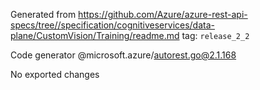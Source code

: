 Generated from https://github.com/Azure/azure-rest-api-specs/tree//specification/cognitiveservices/data-plane/CustomVision/Training/readme.md tag: `release_2_2`

Code generator @microsoft.azure/autorest.go@2.1.168

No exported changes